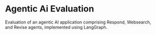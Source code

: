 # Agentic Ai Evaluation
Evaluation of an agentic AI application comprising Respond, Websearch, and Revise agents, implemented using LangGraph.
